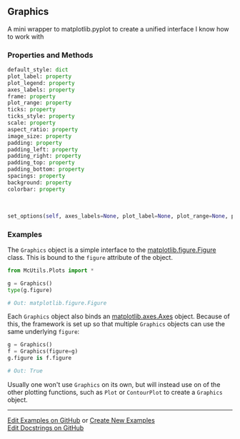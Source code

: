 ## <a id="McUtils.Plots.Graphics.Graphics">Graphics</a>
A mini wrapper to matplotlib.pyplot to create a unified interface I know how to work with

### Properties and Methods
```python
default_style: dict
plot_label: property
plot_legend: property
axes_labels: property
frame: property
plot_range: property
ticks: property
ticks_style: property
scale: property
aspect_ratio: property
image_size: property
padding: property
padding_left: property
padding_right: property
padding_top: property
padding_bottom: property
spacings: property
background: property
colorbar: property
```
<a id="McUtils.Plots.Graphics.Graphics.set_options">&nbsp;</a>
```python
set_options(self, axes_labels=None, plot_label=None, plot_range=None, plot_legend=None, frame=None, ticks=None, scale=None, padding=None, spacings=None, ticks_style=None, image_size=None, aspect_ratio=None, background=None, colorbar=None, prolog=None, epilog=None, **parent_opts): 
```

### Examples
The `Graphics` object is a simple interface to the [matplotlib.figure.Figure
](https://matplotlib.org/3.1.1/api/_as_gen/matplotlib.figure.Figure.html#matplotlib.figure.Figure) class. 
This is bound to the `figure` attribute of the object.

```python
from McUtils.Plots import *

g = Graphics()
type(g.figure)

# Out: matplotlib.figure.Figure
```

Each `Graphics` object also binds an [matplotlib.axes.Axes](https://matplotlib.org/3.1.1/api/axes_api.html#the-axes-class) object.
Because of this, the framework is set up so that multiple `Graphics` objects can
 use the same underlying `figure`:
 
 ```python
g = Graphics()
f = Graphics(figure=g)
g.figure is f.figure

# Out: True
```

Usually one won't use `Graphics` on its own, but will instead use on of the
other plotting functions, such as `Plot` or `ContourPlot` to create a
`Graphics` object.

___

[Edit Examples on GitHub](https://github.com/McCoyGroup/References/edit/gh-pages/Documentation/examples/McUtils/Plots/Graphics/Graphics.md) or 
[Create New Examples](https://github.com/McCoyGroup/References/new/gh-pages/?filename=Documentation/examples/McUtils/Plots/Graphics/Graphics.md) <br/>
[Edit Docstrings on GitHub](https://github.com/McCoyGroup/McUtils/edit/master/Plots/Graphics.py?message=Update%20Docs)